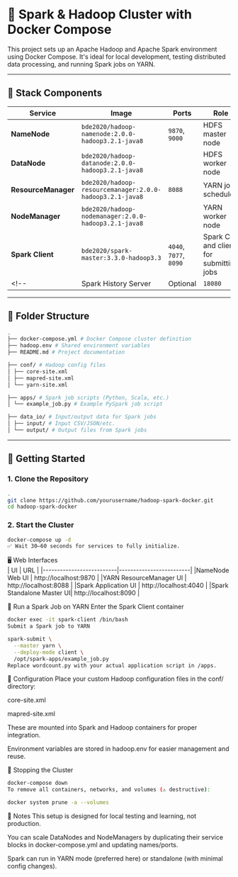 # 🚀 Spark & Hadoop Cluster with Docker Compose

This project sets up an Apache Hadoop and Apache Spark environment using Docker Compose. It's ideal for local development, testing distributed data processing, and running Spark jobs on YARN.

---

## 🧱 Stack Components

| Service         | Image                                               | Ports       | Role                            |
|-----------------|------------------------------------------------------|-------------|----------------------------------|
| **NameNode**    | `bde2020/hadoop-namenode:2.0.0-hadoop3.2.1-java8`    | `9870`, `9000` | HDFS master node                 |
| **DataNode**    | `bde2020/hadoop-datanode:2.0.0-hadoop3.2.1-java8`    |             | HDFS worker node                |
| **ResourceManager** | `bde2020/hadoop-resourcemanager:2.0.0-hadoop3.2.1-java8` | `8088`      | YARN job scheduler               |
| **NodeManager** | `bde2020/hadoop-nodemanager:2.0.0-hadoop3.2.1-java8` |             | YARN worker node                |
| **Spark Client**| `bde2020/spark-master:3.3.0-hadoop3.3`               | `4040`, `7077`, `8090` | Spark CLI and client for submitting jobs |
<!-- | Spark History Server | Optional | `18080` | Job log visualization (if enabled) | -->

---

## 📂 Folder Structure

```bash
.
├── docker-compose.yml # Docker Compose cluster definition
├── hadoop.env # Shared environment variables
├── README.md # Project documentation

├── conf/ # Hadoop config files
│ ├── core-site.xml
│ ├── mapred-site.xml
│ └── yarn-site.xml

├── apps/ # Spark job scripts (Python, Scala, etc.)
│ └── example_job.py # Example PySpark job script

├── data_io/ # Input/output data for Spark jobs
│ ├── input/ # Input CSV/JSON/etc.
│ └── output/ # Output files from Spark jobs

```
---


## 🚀 Getting Started

### 1. Clone the Repository

```bash
.
git clone https://github.com/yourusername/hadoop-spark-docker.git
cd hadoop-spark-docker
```

### 2. Start the Cluster
```bash
docker-compose up -d
✅ Wait 30–60 seconds for services to fully initialize.

```

🖥️ Web Interfaces  
| UI                       | URL                     |
|--------------------------|-------------------------|
|NameNode Web UI           |	http://localhost:9870  |
|YARN ResourceManager UI   |	http://localhost:8088  |
|Spark Application UI      |	http://localhost:4040  |
|Spark Standalone Master UI|	http://localhost:8090  |

🧪 Run a Spark Job on YARN
Enter the Spark Client container

```bash
docker exec -it spark-client /bin/bash
Submit a Spark job to YARN

```

```bash
spark-submit \
  --master yarn \
  --deploy-mode client \
  /opt/spark-apps/example_job.py
Replace wordcount.py with your actual application script in /apps.
```

🔧 Configuration
Place your custom Hadoop configuration files in the conf/ directory:

core-site.xml

mapred-site.xml

These are mounted into Spark and Hadoop containers for proper integration.

Environment variables are stored in hadoop.env for easier management and reuse.

🛑 Stopping the Cluster
```bash
docker-compose down
To remove all containers, networks, and volumes (⚠️ destructive):
```

```bash
docker system prune -a --volumes
```
📌 Notes
This setup is designed for local testing and learning, not production.

You can scale DataNodes and NodeManagers by duplicating their service blocks in docker-compose.yml and updating names/ports.

Spark can run in YARN mode (preferred here) or standalone (with minimal config changes).